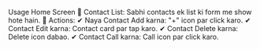 Usage
Home Screen
📌 Contact List: Sabhi contacts ek list ki form me show hote hain.
📌 Actions:
✔ Naya Contact Add karna: "+" icon par click karo.
✔ Contact Edit karna: Contact card par tap karo.
✔ Contact Delete karna: Delete icon dabao.
✔ Contact Call karna: Call icon par click karo.

